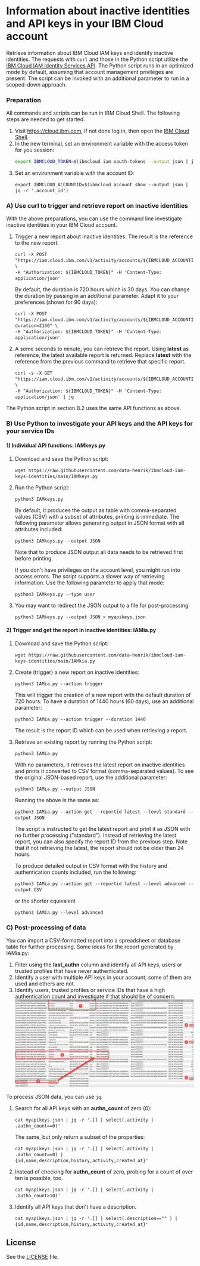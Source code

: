 # Information about inactive identities and API keys in your IBM Cloud account
Retrieve information about IBM Cloud IAM keys and identify inactive identities. The requests with `curl` and those in the Python script utilize the [IBM Cloud IAM Identity Services API](https://cloud.ibm.com/apidocs/iam-identity-token-api). The Python script runs in an optimized mode by default, assuming that account management privileges are present. The script can be invoked with an additional parameter to run in a scoped-down approach.


### Preparation
All commands and scripts can be run in IBM Cloud Shell. The following steps are needed to get started.
1. Visit https://cloud.ibm.com, if not done log in, then open the [IBM Cloud Shell](https://cloud.ibm.com/shell).
2. In the new terminal, set an environment variable with the access token for you session:
   ```sh
   export IBMCLOUD_TOKEN=$(ibmcloud iam oauth-tokens --output json | jq -r '.iam_token')
   ```
3. Set an environment variable with the account ID:
   ```
   export IBMCLOUD_ACCOUNTID=$(ibmcloud account show --output json | jq -r '.account_id')
   ```


### A) Use curl to trigger and retrieve report on inactive identities
With the above preparations, you can use the command line investigate inactive identities in your IBM Cloud account.

1. Trigger a new report about inactive identities. The result is the reference to the new report.
   ```
   curl -X POST "https://iam.cloud.ibm.com/v1/activity/accounts/${IBMCLOUD_ACCOUNTID}/report" \
   -H "Authorization: ${IBMCLOUD_TOKEN}" -H 'Content-Type: application/json' 
   ```
   By default, the duration is 720 hours which is 30 days. You can change the duration by passing in an additional parameter. Adapt it to your preferences (shown for 90 days):
   ```
   curl -X POST "https://iam.cloud.ibm.com/v1/activity/accounts/${IBMCLOUD_ACCOUNTID}/report?duration=2160" \
   -H "Authorization: ${IBMCLOUD_TOKEN}" -H 'Content-Type: application/json' 
   ```
2. A some seconds to minute, you can retrieve the report. Using **latest** as reference, the latest available report is returned. Replace **latest** with the reference from the previous command to retrieve that specific report.
   ```
   curl -s -X GET "https://iam.cloud.ibm.com/v1/activity/accounts/${IBMCLOUD_ACCOUNTID}/report/latest" \
   -H "Authorization: ${IBMCLOUD_TOKEN}" -H 'Content-Type: application/json' | jq
   ```

The Python script in section B.2 uses the same API functions as above.

### B) Use Python to investigate your API keys and the API keys for your service IDs

#### 1) Individual API functions: IAMkeys.py
1. Download and save the Python script:
   ```
   wget https://raw.githubusercontent.com/data-henrik/ibmcloud-iam-keys-identities/main/IAMkeys.py
   ```

2. Run the Python script:
   ```
   python3 IAMkeys.py
   ```
   By default, it produces the output as table with comma-separated values (CSV) with a subset of attributes, printing is immediate. The following parameter allows generating output in JSON format with all attributes included:
   ```
   python3 IAMkeys.py --output JSON
   ```
   Note that to produce JSON output all data needs to be retrieved first before printing. 

   If you don't have privileges on the account level, you might run into access errors. The script supports a slower way of retrieving information. Use the following parameter to apply that mode:
   ```
   python3 IAMkeys.py --type user
   ```

3. You may want to redirect the JSON output to a file for post-processing. 
   ```
   python3 IAMkeys.py --output JSON > myapikeys.json
   ```

#### 2) Trigger and get the report in inactive identities: IAMia.py

1. Download and save the Python script:
   ```
   wget https://raw.githubusercontent.com/data-henrik/ibmcloud-iam-keys-identities/main/IAMkia.py
   ```
2. Create (trigger) a new report on inactive identities:
   ```
   python3 IAMia.py --action trigger
   ```
   This will trigger the creation of a new report with the default duration of 720 hours. To have a duration of 1440 hours (60 days), use an additional parameter:
   ```
   python3 IAMia.py --action trigger --duration 1440
   ```
   The result is the report ID which can be used when retrieving a report.

3. Retrieve an existing report by running the Python script:
   ```
   python3 IAMia.py
   ```

   With no parameters, it retrieves the latest report on inactive identities and prints it converted to CSV format (comma-separated values). To see the original JSON-based report, use the additional parameter:

   ```
   python3 IAMia.py --output JSON
   ```
   Running the above is the same as:
   ```
   python3 IAMia.py --action get --reportid latest --level standard --output JSON
   ```
   The script is instructed to get the latest report and print it as JSON with no further processing ("standard"). Instead of retrieving the latest report, you can also specify the report ID from the previous step. Note that if not retrieving the latest, the report should not be older than 24 hours.

   To produce detailed output in CSV format with the history and authentication counts included, run the following:
   ```
   python3 IAMia.py --action get --reportid latest --level advanced --output CSV
   ```
   or the shorter equivalent
   ```
   python3 IAMia.py --level advanced
   ```


### C) Post-processing of data
You can import a CSV-formatted report into a spreadsheet or database table for further processing. Some ideas for the report generated by IAMia.py:
1. Filter using the **last_authn** column and identify all API keys, users or trusted profiles that have never authenticated.
2. Identify a user with multiple API keys in your account; some of them are used and others are not. 
3. Identify users, trusted profiles or service IDs that have a high authentication count and investigate if that should be of concern. 
![post-processing of CSV data](images/spreadsheet.png)



To process JSON data, you can use `jq`.
1. Search for all API keys with an **authn_count** of zero (0):
   ```
   cat myapikeys.json | jq -r '.[] | select(.activity | .authn_count==0)'
   ```
   The same, but only return a subset of the properties:
   ```
   cat myapikeys.json | jq -r '.[] | select(.activity | .authn_count==0) | {id,name,description,history,activity,created_at}'
   ```
2. Instead of checking for **authn_count** of zero, probing for a count of over ten is possible, too.
   ```
   cat myapikeys.json | jq -r '.[] | select(.activity | .authn_count>10)'
   ```
3. Identify all API keys that don't have a description.
   ```
   cat myapikeys.json | jq -r '.[] | select(.description=="" ) | {id,name,description,history,activity,created_at}'
   ```
## License
See the [LICENSE](LICENSE) file.